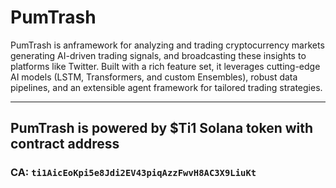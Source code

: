 # PumTrash 
PumTrash is anframework for analyzing and trading cryptocurrency markets generating AI-driven trading signals, and broadcasting these insights to platforms like Twitter. Built with a rich feature set, it leverages cutting-edge AI models (LSTM, Transformers, and custom Ensembles), robust data pipelines, and an extensible agent framework for tailored trading strategies. 

---

## PumTrash is powered by  $Ti1  Solana token with contract address

### CA: `ti1AicEoKpi5e8Jdi2EV43piqAzzFwvH8AC3X9LiuKt`
